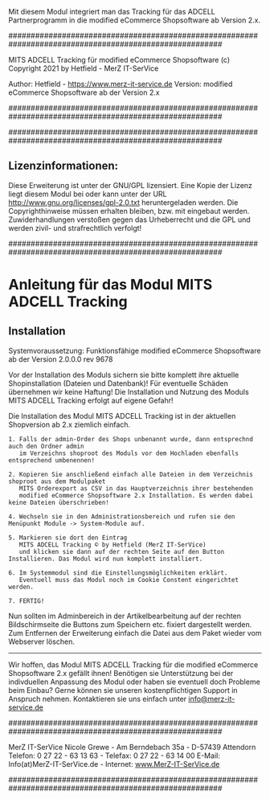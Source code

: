 Mit diesem Modul integriert man das Tracking für das ADCELL Partnerprogramm in die modified eCommerce Shopsoftware ab Version 2.x.

########################################################################################################

MITS ADCELL Tracking für modified eCommerce Shopsoftware
(c) Copyright 2021 by Hetfield - MerZ IT-SerVice

Author: 	Hetfield - https://www.merz-it-service.de
Version: 	modified eCommerce Shopsoftware ab der Version 2.x

########################################################################################################


########################################################################################################

Lizenzinformationen:
--------------------------------------------------------------------------------------------------------
Diese Erweiterung ist unter der GNU/GPL lizensiert. Eine Kopie der Lizenz liegt diesem Modul bei
oder kann unter der URL http://www.gnu.org/licenses/gpl-2.0.txt heruntergeladen werden. Die
Copyrighthinweise müssen erhalten bleiben, bzw. mit eingebaut werden. Zuwiderhandlungen verstoßen
gegen das Urheberrecht und die GPL und werden zivil- und strafrechtlich verfolgt!

########################################################################################################

Anleitung für das Modul MITS ADCELL Tracking
========================================================================================================

Installation
--------------------------------------------------------------------------------------------------------
Systemvoraussetzung: Funktionsfähige modified eCommerce Shopsoftware ab der Version 2.0.0.0 rev 9678

Vor der Installation des Moduls sichern sie bitte komplett ihre aktuelle Shopinstallation (Dateien und Datenbank)!
Für eventuelle Schäden übernehmen wir keine Haftung!
Die Installation und Nutzung des Moduls MITS ADCELL Tracking erfolgt auf eigene Gefahr!

Die Installation des Modul MITS ADCELL Tracking ist in der aktuellen Shopversion ab 2.x ziemlich einfach.

    1. Falls der admin-Order des Shops unbenannt wurde, dann entsprechnd auch den Ordner admin 
       im Verzeichns shoproot des Moduls vor dem Hochladen ebenfalls entsprechend umbenennen!

    2. Kopieren Sie anschließend einfach alle Dateien in dem Verzeichnis shoproot aus dem Modulpaket 
       MITS Orderexport as CSV in das Hauptverzeichnis ihrer bestehenden 
       modified eCommerce Shopsoftware 2.x Installation. Es werden dabei keine Dateien überschrieben!

    4. Wechseln sie in den Administrationsbereich und rufen sie den Menüpunkt Module -> System-Module auf.

    5. Markieren sie dort den Eintrag 
       MITS ADCELL Tracking © by Hetfield (MerZ IT-SerVice)
       und klicken sie dann auf der rechten Seite auf den Button Installieren. Das Modul wird nun komplett installiert. 
       
    6. Im Systemmodul sind die Einstellungsmöglichkeiten erklärt.
       Eventuell muss das Modul noch im Cookie Constent eingerichtet werden.

    7. FERTIG!

Nun sollten im Adminbereich in der Artikelbearbeitung auf der rechten Bildschirmseite die Buttons zum Speichern etc.
fixiert dargestellt werden. Zum Entfernen der Erweiterung einfach die Datei aus dem Paket wieder vom Webserver löschen.


--------------------------------------------------------------------------------------------------------
Wir hoffen, das Modul MITS ADCELL Tracking für die modified eCommerce Shopsoftware 2.x gefällt ihnen!
Benötigen sie Unterstützung bei der indivduellen Anpassung des Modul oder haben sie eventuell doch Probleme beim Einbau?
Gerne können sie unseren kostenpflichtigen Support in Anspruch nehmen.
Kontaktieren sie uns einfach unter info@merz-it-service.de

########################################################################################################

MerZ IT-SerVice
Nicole Grewe - Am Berndebach 35a - D-57439 Attendorn
Telefon: 0 27 22 - 63 13 63 - Telefax: 0 27 22 - 63 14 00
E-Mail: Info(at)MerZ-IT-SerVice.de - Internet: www.MerZ-IT-SerVice.de

########################################################################################################

